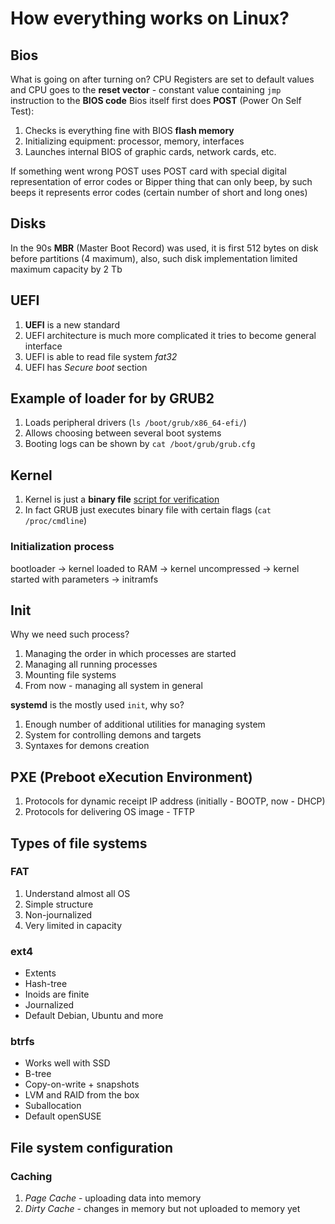 # How everything works on Linux?

## Bios

What is going on after turning on? CPU Registers are set to default values and CPU goes to the **reset vector** -
constant value containing `jmp` instruction to the **BIOS code**
Bios itself first does **POST** (Power On Self Test):

1. Checks is everything fine with BIOS **flash memory**
2. Initializing equipment: processor, memory, interfaces
3. Launches internal BIOS of graphic cards, network cards, etc.

If something went wrong POST uses POST card with special digital representation of error codes or Bipper thing that can
only beep, by such beeps it represents error codes (certain number of short and long ones)

## Disks

In the 90s **MBR** (Master Boot Record) was used, it is first 512 bytes on disk before partitions (4 maximum), also,
such disk implementation limited maximum capacity by 2 Tb

## UEFI

1. **UEFI** is a new standard
2. UEFI architecture is much more complicated it tries to become general interface
3. UEFI is able to read file system _fat32_
4. UEFI has _Secure boot_ section

## Example of loader for by GRUB2

1. Loads peripheral drivers (`ls /boot/grub/x86_64-efi/`)
2. Allows choosing between several boot systems
3. Booting logs can be shown by `cat /boot/grub/grub.cfg`

## Kernel

1. Kernel is just a **binary file** [script for
   verification](https://github.com/tovalds/linux/blob/master/scripts/extract-vmlinux)
2. In fact GRUB just executes binary file with certain flags (`cat /proc/cmdline`)

### Initialization process

bootloader → kernel loaded to RAM → kernel uncompressed → kernel started with parameters → initramfs

## Init

Why we need such process?

1. Managing the order in which processes are started
2. Managing all running processes
3. Mounting file systems
4. From now - managing all system in general

**systemd** is the mostly used `init`, why so?

1. Enough number of additional utilities for managing system
2. System for controlling demons and targets
3. Syntaxes for demons creation

## PXE (Preboot eXecution Environment)

1. Protocols for dynamic receipt IP address (initially - BOOTP, now - DHCP)
2. Protocols for delivering OS image - TFTP

## Types of file systems

### FAT

1. Understand almost all OS
2. Simple structure
3. Non-journalized
4. Very limited in capacity

### ext4

- Extents
- Hash-tree
- Inoids are finite
- Journalized
- Default Debian, Ubuntu and more

### btrfs

- Works well with SSD
- B-tree
- Copy-on-write + snapshots
- LVM and RAID from the box
- Suballocation
- Default openSUSE

## File system configuration

### Caching

1. _Page Cache_ - uploading data into memory
2. _Dirty Cache_ - changes in memory but not uploaded to memory yet

